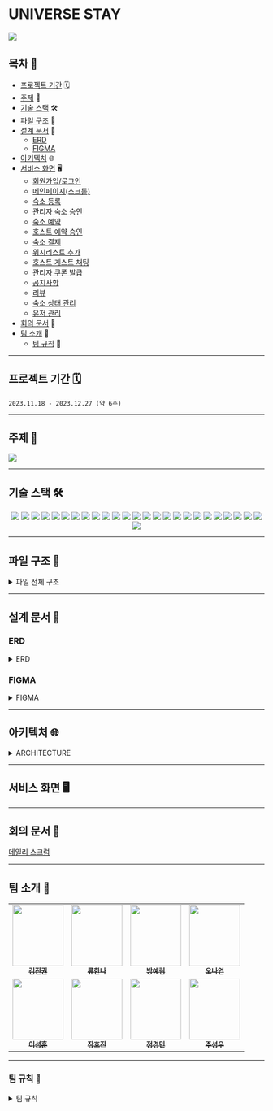 # UNIVERSE STAY
<img src="https://github.com/GeumZzoks/universeStay/assets/105831341/91b1c18c-3dec-4138-8ad2-d7c5a1403db4">

## 목차 📜
 * [프로젝트 기간](#프로젝트-기간) 🗓️
 * [주제](#주제) 📍
 * [기술 스택](#기술-스택) 🛠️ 
 * [파일 구조](#파일-구조) 💾
 * [설계 문서](#설계-문서) 📑
   * [ERD](#ERD)
   * [FIGMA](#FIGMA)
 * [아키텍처](#아키텍처) 🌐
 * [서비스 화면](#서비스-화면) 🖥️
    * [회원가입/로그인](#회원가입/로그인)
    * [메인페이지(스크롤)](#메인페이지(스크롤))
    * [숙소 등록](#숙소-등록)
    * [관리자 숙소 승인](#관리자-숙소-승인)
    * [숙소 예약](#숙소-예약)
    * [호스트 예약 승인](#호스트-예약-승인)
    * [숙소 결제](#숙소-결제)
    * [위시리스트 추가](#위시리스트-추가)
    * [호스트 게스트 채팅](#호스트-게스트-채팅)
    * [관리자 쿠폰 발급](#관리자-쿠폰-발급)
    * [공지사항](#공지사항)
    * [리뷰](#리뷰)
    * [숙소 상태 관리](#숙소-상태-관리)
    * [유저 관리](#유저-관리)
 * [회의 문서](#회의-문서) 📝
 * [팀 소개](#팀-소개) 🩷
   * [팀 규칙](#팀-규칙) 👮

---
## 프로젝트 기간 🗓️
`2023.11.18 - 2023.12.27 (약 6주)`

---
## 주제 📍
<img src="https://github.com/GeumZzoks/universeStay/assets/105831341/76e593a7-40a6-4c19-9b14-78f569d226e4">

---
## 기술 스택 🛠️
<div align=center>

  <img src="https://img.shields.io/badge/-Java-007396?style=flat-square&logo=java&logoColor=white">
  <img src="https://img.shields.io/badge/spring-6DB33F?style=flat-square&logo=spring&logoColor=white">
  <img src="https://img.shields.io/badge/-Notion-000000?style=flat-square&logo=notion&logoColor=white">
  <img src="https://img.shields.io/badge/-Figma-F24E1E?style=flat-square&logo=figma&logoColor=white">
  <img src="https://img.shields.io/badge/-IntelliJ_IDEA-000000?style=flat-square&logo=intellij-idea&logoColor=white">
  <img src="https://img.shields.io/badge/-VSCode-007ACC?style=flat-square&logo=visual-studio-code&logoColor=white">
  <img src="https://img.shields.io/badge/-MySQL-4479A1?style=flat-square&logo=mysql&logoColor=white">
  <img src="https://img.shields.io/badge/-WebSocket-00BFFF?style=flat-square">
  <img src="https://img.shields.io/badge/-Stomp-008000?style=flat-square">
  <img src="https://img.shields.io/badge/-AWS_EC2-232F3E?style=flat-square&logo=amazon-aws&logoColor=white">
  <img src="https://img.shields.io/badge/-AWS_S3-569A31?style=flat-square&logo=amazon-s3&logoColor=white">
  <img src="https://img.shields.io/badge/apache tomcat-F8DC75?style=flat-square&logo=apachetomcat&logoColor=white">
  <img src="https://img.shields.io/badge/html5-E34F26?style=flat-square&logo=html5&logoColor=white"> 
  <img src="https://img.shields.io/badge/css-1572B6?style=flat-square&logo=css3&logoColor=white"> 
  <img src="https://img.shields.io/badge/javascript-F7DF1E?style=flat-square&logo=javascript&logoColor=black"> 
  <img src="https://img.shields.io/badge/jquery-0769AD?style=flat-square&logo=jquery&logoColor=white">
  <img src="https://img.shields.io/badge/github-181717?style=flat-square&logo=github&logoColor=white">
  <img src="https://img.shields.io/badge/git-F05032?style=flat-square&logo=git&logoColor=white">
  <img src="https://img.shields.io/badge/apachemaven-C71A36?style=flat-square&logo=apachemaven&logoColor=white">
  <img src="https://img.shields.io/badge/mybatis-000000?style=flat-square&logo=mybatis&logoColor=white">
  <img src="https://img.shields.io/badge/JSP-008FC7?style=flat-square&logo=JSP&logoColor=white">
  <img src="https://img.shields.io/badge/KakaoApi-FFCD00?style=flat-square&logo=Kakao&logoColor=white">
  <img src="https://img.shields.io/badge/GoogleApi-4285F4?style=flat-square&logo=Google&logoColor=white">
  <img src="https://img.shields.io/badge/Spring Quartz-6DB33F?style=flat-square&logo=springquartz&logoColor=white">
  <img src="https://img.shields.io/badge/amazonaws-232F3E?style=flat-square&logo=amazonaws&logoColor=white">
  <img src="https://img.shields.io/badge/discord-5865F2?style=flat-square&logo=Discord&logoColor=white">
</div>


---
## 파일 구조 💾
<details>
<summary>파일 전체 구조</summary>
<div markdown="1">

```
📦src
 ┣ 📂main
 ┃ ┣ 📂java
 ┃ ┃ ┗ 📂com
 ┃ ┃ ┃ ┗ 📂universestay
 ┃ ┃ ┃ ┃ ┗ 📂project
 ┃ ┃ ┃ ┃ ┃ ┣ 📂admin
 ┃ ┃ ┃ ┃ ┃ ┃ ┣ 📂controller
 ┃ ┃ ┃ ┃ ┃ ┃ ┃ ┣ 📜CouponController.java
 ┃ ┃ ┃ ┃ ┃ ┃ ┃ ┣ 📜DashBoardController.java
 ┃ ┃ ┃ ┃ ┃ ┃ ┃ ┣ 📜EventController.java
 ┃ ┃ ┃ ┃ ┃ ┃ ┃ ┣ 📜HostingManagementController.java
 ┃ ┃ ┃ ┃ ┃ ┃ ┃ ┣ 📜LoginController.java
 ┃ ┃ ┃ ┃ ┃ ┃ ┃ ┣ 📜NoticeController.java
 ┃ ┃ ┃ ┃ ┃ ┃ ┃ ┣ 📜RegisterController.java
 ┃ ┃ ┃ ┃ ┃ ┃ ┃ ┗ 📜UserManagementController.java
 ┃ ┃ ┃ ┃ ┃ ┃ ┣ 📂dao
 ┃ ┃ ┃ ┃ ┃ ┃ ┃ ┣ 📜CouponDao.java
 ┃ ┃ ┃ ┃ ┃ ┃ ┃ ┣ 📜CouponDaoImpl.java
 ┃ ┃ ┃ ┃ ┃ ┃ ┃ ┣ 📜DashBoardDao.java
 ┃ ┃ ┃ ┃ ┃ ┃ ┃ ┣ 📜DashBoardDaoImpl.java
 ┃ ┃ ┃ ┃ ┃ ┃ ┃ ┣ 📜EventDao.java
 ┃ ┃ ┃ ┃ ┃ ┃ ┃ ┣ 📜EventDaoImpl.java
 ┃ ┃ ┃ ┃ ┃ ┃ ┃ ┣ 📜HostingManagementDao.java
 ┃ ┃ ┃ ┃ ┃ ┃ ┃ ┣ 📜HostingManagementDaoImpl.java
 ┃ ┃ ┃ ┃ ┃ ┃ ┃ ┣ 📜LoginAdminDao.java
 ┃ ┃ ┃ ┃ ┃ ┃ ┃ ┣ 📜LoginAdminDaoImpl.java
 ┃ ┃ ┃ ┃ ┃ ┃ ┃ ┣ 📜NoticeDao.java
 ┃ ┃ ┃ ┃ ┃ ┃ ┃ ┣ 📜NoticeDaoImpl.java
 ┃ ┃ ┃ ┃ ┃ ┃ ┃ ┣ 📜RegisterDao.java
 ┃ ┃ ┃ ┃ ┃ ┃ ┃ ┣ 📜RegisterDaoImpl.java
 ┃ ┃ ┃ ┃ ┃ ┃ ┃ ┣ 📜ReservationToEmailJobDao.java
 ┃ ┃ ┃ ┃ ┃ ┃ ┃ ┣ 📜ReservationToEmailJobDaoImpl.java
 ┃ ┃ ┃ ┃ ┃ ┃ ┃ ┣ 📜UserManagementDao.java
 ┃ ┃ ┃ ┃ ┃ ┃ ┃ ┗ 📜UserManagementDaoImpl.java
 ┃ ┃ ┃ ┃ ┃ ┃ ┣ 📂dto
 ┃ ┃ ┃ ┃ ┃ ┃ ┃ ┣ 📜AdminDto.java
 ┃ ┃ ┃ ┃ ┃ ┃ ┃ ┣ 📜CouponDto.java
 ┃ ┃ ┃ ┃ ┃ ┃ ┃ ┣ 📜EventDto.java
 ┃ ┃ ┃ ┃ ┃ ┃ ┃ ┣ 📜EventImgDto.java
 ┃ ┃ ┃ ┃ ┃ ┃ ┃ ┣ 📜HostingManagementDto.java
 ┃ ┃ ┃ ┃ ┃ ┃ ┃ ┣ 📜NoticeDto.java
 ┃ ┃ ┃ ┃ ┃ ┃ ┃ ┣ 📜NoticePageHandler.java
 ┃ ┃ ┃ ┃ ┃ ┃ ┃ ┗ 📜ReplyDto.java
 ┃ ┃ ┃ ┃ ┃ ┃ ┗ 📂service
 ┃ ┃ ┃ ┃ ┃ ┃ ┃ ┣ 📜ChangeBookingStatusJob.java
 ┃ ┃ ┃ ┃ ┃ ┃ ┃ ┣ 📜CouponService.java
 ┃ ┃ ┃ ┃ ┃ ┃ ┃ ┣ 📜CouponServiceImpl.java
 ┃ ┃ ┃ ┃ ┃ ┃ ┃ ┣ 📜DashBoardService.java
 ┃ ┃ ┃ ┃ ┃ ┃ ┃ ┣ 📜DashBoardServiceImpl.java
 ┃ ┃ ┃ ┃ ┃ ┃ ┃ ┣ 📜EventService.java
 ┃ ┃ ┃ ┃ ┃ ┃ ┃ ┣ 📜EventServiceImpl.java
 ┃ ┃ ┃ ┃ ┃ ┃ ┃ ┣ 📜HostingManagementService.java
 ┃ ┃ ┃ ┃ ┃ ┃ ┃ ┣ 📜HostingManagementServiceImpl.java
 ┃ ┃ ┃ ┃ ┃ ┃ ┃ ┣ 📜LoginAdminService.java
 ┃ ┃ ┃ ┃ ┃ ┃ ┃ ┣ 📜LoginAdminServiceImpl.java
 ┃ ┃ ┃ ┃ ┃ ┃ ┃ ┣ 📜NoticeService.java
 ┃ ┃ ┃ ┃ ┃ ┃ ┃ ┣ 📜NoticeServiceImpl.java
 ┃ ┃ ┃ ┃ ┃ ┃ ┃ ┣ 📜RegisterService.java
 ┃ ┃ ┃ ┃ ┃ ┃ ┃ ┣ 📜RegisterServiceImpl.java
 ┃ ┃ ┃ ┃ ┃ ┃ ┃ ┣ 📜ReservationAlertService.java
 ┃ ┃ ┃ ┃ ┃ ┃ ┃ ┣ 📜ReservationAlertServiceImpl.java
 ┃ ┃ ┃ ┃ ┃ ┃ ┃ ┣ 📜ReservationToEmailJob.java
 ┃ ┃ ┃ ┃ ┃ ┃ ┃ ┣ 📜UserManagementService.java
 ┃ ┃ ┃ ┃ ┃ ┃ ┃ ┗ 📜UserManagementServiceImpl.java
 ┃ ┃ ┃ ┃ ┃ ┣ 📂chat
 ┃ ┃ ┃ ┃ ┃ ┃ ┣ 📂config
 ┃ ┃ ┃ ┃ ┃ ┃ ┃ ┗ 📜WebSocketConfig.java
 ┃ ┃ ┃ ┃ ┃ ┃ ┣ 📂controller
 ┃ ┃ ┃ ┃ ┃ ┃ ┃ ┣ 📜ChattingController.java
 ┃ ┃ ┃ ┃ ┃ ┃ ┃ ┗ 📜ChattingRoomController.java
 ┃ ┃ ┃ ┃ ┃ ┃ ┣ 📂dao
 ┃ ┃ ┃ ┃ ┃ ┃ ┃ ┣ 📜ChatMessageDao.java
 ┃ ┃ ┃ ┃ ┃ ┃ ┃ ┣ 📜ChatMessageDaoImpl.java
 ┃ ┃ ┃ ┃ ┃ ┃ ┃ ┣ 📜ChatRoomDao.java
 ┃ ┃ ┃ ┃ ┃ ┃ ┃ ┗ 📜ChatRoomDaoImpl.java
 ┃ ┃ ┃ ┃ ┃ ┃ ┗ 📂service
 ┃ ┃ ┃ ┃ ┃ ┃ ┃ ┣ 📜ChatMessageService.java
 ┃ ┃ ┃ ┃ ┃ ┃ ┃ ┣ 📜ChatMessageServiceImpl.java
 ┃ ┃ ┃ ┃ ┃ ┃ ┃ ┣ 📜ChatRoomService.java
 ┃ ┃ ┃ ┃ ┃ ┃ ┃ ┗ 📜ChatRoomServiceImpl.java
 ┃ ┃ ┃ ┃ ┃ ┣ 📂common
 ┃ ┃ ┃ ┃ ┃ ┃ ┣ 📂S3
 ┃ ┃ ┃ ┃ ┃ ┃ ┃ ┣ 📜AwsS3ImgUploaderService.java
 ┃ ┃ ┃ ┃ ┃ ┃ ┃ ┗ 📜S3Config.java
 ┃ ┃ ┃ ┃ ┃ ┃ ┣ 📂config
 ┃ ┃ ┃ ┃ ┃ ┃ ┃ ┣ 📜QuartzConfig.java
 ┃ ┃ ┃ ┃ ┃ ┃ ┃ ┗ 📜QuartzJobFactory.java
 ┃ ┃ ┃ ┃ ┃ ┃ ┣ 📂exception
 ┃ ┃ ┃ ┃ ┃ ┃ ┃ ┣ 📜CommonException.java
 ┃ ┃ ┃ ┃ ┃ ┃ ┃ ┗ 📜StatusCode.java
 ┃ ┃ ┃ ┃ ┃ ┃ ┣ 📜MainSearchCondition.java
 ┃ ┃ ┃ ┃ ┃ ┃ ┣ 📜PageHandler.java
 ┃ ┃ ┃ ┃ ┃ ┃ ┣ 📜SearchCondition.java
 ┃ ┃ ┃ ┃ ┃ ┃ ┗ 📜Uuid.java
 ┃ ┃ ┃ ┃ ┃ ┣ 📂docs
 ┃ ┃ ┃ ┃ ┃ ┃ ┣ 📜SwaggerConfig.java
 ┃ ┃ ┃ ┃ ┃ ┃ ┣ 📜SwaggerTestController.java
 ┃ ┃ ┃ ┃ ┃ ┃ ┗ 📜SwaggerTestModel.java
 ┃ ┃ ┃ ┃ ┃ ┣ 📂dto
 ┃ ┃ ┃ ┃ ┃ ┃ ┣ 📜AddressDto.java
 ┃ ┃ ┃ ┃ ┃ ┃ ┣ 📜AlertDto.java
 ┃ ┃ ┃ ┃ ┃ ┃ ┣ 📜AlertRuleDto.java
 ┃ ┃ ┃ ┃ ┃ ┃ ┣ 📜ChattingMessageDto.java
 ┃ ┃ ┃ ┃ ┃ ┃ ┣ 📜ChattingRoomDto.java
 ┃ ┃ ┃ ┃ ┃ ┃ ┣ 📜CommonStatusDto.java
 ┃ ┃ ┃ ┃ ┃ ┃ ┣ 📜RefundDto.java
 ┃ ┃ ┃ ┃ ┃ ┃ ┗ 📜ViewDto.java
 ┃ ┃ ┃ ┃ ┃ ┣ 📂filter
 ┃ ┃ ┃ ┃ ┃ ┃ ┣ 📜AdminFilter.java
 ┃ ┃ ┃ ┃ ┃ ┃ ┗ 📜UserFilter.java
 ┃ ┃ ┃ ┃ ┃ ┣ 📂inquiry
 ┃ ┃ ┃ ┃ ┃ ┃ ┣ 📂controller
 ┃ ┃ ┃ ┃ ┃ ┃ ┃ ┣ 📜AdminInquiryController.java
 ┃ ┃ ┃ ┃ ┃ ┃ ┃ ┣ 📜InquiryChattingController.java
 ┃ ┃ ┃ ┃ ┃ ┃ ┃ ┗ 📜UserInquiryController.java
 ┃ ┃ ┃ ┃ ┃ ┃ ┣ 📂dao
 ┃ ┃ ┃ ┃ ┃ ┃ ┃ ┣ 📜AdminInquiryDao.java
 ┃ ┃ ┃ ┃ ┃ ┃ ┃ ┣ 📜AdminInquiryDaoImpl.java
 ┃ ┃ ┃ ┃ ┃ ┃ ┃ ┣ 📜UserInquiryDao.java
 ┃ ┃ ┃ ┃ ┃ ┃ ┃ ┗ 📜UserInquiryDaoImpl.java
 ┃ ┃ ┃ ┃ ┃ ┃ ┣ 📂dto
 ┃ ┃ ┃ ┃ ┃ ┃ ┃ ┣ 📜InquiryChattingMessageDto.java
 ┃ ┃ ┃ ┃ ┃ ┃ ┃ ┗ 📜InquiryChattingRoomDto.java
 ┃ ┃ ┃ ┃ ┃ ┃ ┗ 📂service
 ┃ ┃ ┃ ┃ ┃ ┃ ┃ ┣ 📜AdminInquiryService.java
 ┃ ┃ ┃ ┃ ┃ ┃ ┃ ┣ 📜AdminInquiryServiceImpl.java
 ┃ ┃ ┃ ┃ ┃ ┃ ┃ ┣ 📜UserInquiryService.java
 ┃ ┃ ┃ ┃ ┃ ┃ ┃ ┗ 📜UserInquiryServiceImpl.java
 ┃ ┃ ┃ ┃ ┃ ┣ 📂main
 ┃ ┃ ┃ ┃ ┃ ┃ ┗ 📂controller
 ┃ ┃ ┃ ┃ ┃ ┃ ┃ ┣ 📜MainController.java
 ┃ ┃ ┃ ┃ ┃ ┃ ┃ ┣ 📜MainEventController.java
 ┃ ┃ ┃ ┃ ┃ ┃ ┃ ┗ 📜MainNoticeController.java
 ┃ ┃ ┃ ┃ ┃ ┣ 📂oauth
 ┃ ┃ ┃ ┃ ┃ ┃ ┣ 📂common
 ┃ ┃ ┃ ┃ ┃ ┃ ┃ ┗ 📜MsgEntity.java
 ┃ ┃ ┃ ┃ ┃ ┃ ┣ 📂controller
 ┃ ┃ ┃ ┃ ┃ ┃ ┃ ┗ 📜OauthLoginController.java
 ┃ ┃ ┃ ┃ ┃ ┃ ┣ 📂dto
 ┃ ┃ ┃ ┃ ┃ ┃ ┃ ┣ 📂google
 ┃ ┃ ┃ ┃ ┃ ┃ ┃ ┃ ┣ 📜GoogleInfResponseDto.java
 ┃ ┃ ┃ ┃ ┃ ┃ ┃ ┃ ┣ 📜GoogleRequestDto.java
 ┃ ┃ ┃ ┃ ┃ ┃ ┃ ┃ ┗ 📜GoogleResponseDto.java
 ┃ ┃ ┃ ┃ ┃ ┃ ┃ ┗ 📂kakao
 ┃ ┃ ┃ ┃ ┃ ┃ ┃ ┃ ┗ 📜KakaoDTO.java
 ┃ ┃ ┃ ┃ ┃ ┃ ┗ 📂service
 ┃ ┃ ┃ ┃ ┃ ┃ ┃ ┣ 📜GoogleLoginService.java
 ┃ ┃ ┃ ┃ ┃ ┃ ┃ ┗ 📜KakaoLoginService.java
 ┃ ┃ ┃ ┃ ┃ ┣ 📂payment
 ┃ ┃ ┃ ┃ ┃ ┃ ┣ 📂controller
 ┃ ┃ ┃ ┃ ┃ ┃ ┃ ┗ 📜PaymentController.java
 ┃ ┃ ┃ ┃ ┃ ┃ ┣ 📂dao
 ┃ ┃ ┃ ┃ ┃ ┃ ┃ ┣ 📜PaymentDao.java
 ┃ ┃ ┃ ┃ ┃ ┃ ┃ ┗ 📜PaymentDaoImpl.java
 ┃ ┃ ┃ ┃ ┃ ┃ ┣ 📂dto
 ┃ ┃ ┃ ┃ ┃ ┃ ┃ ┗ 📜PaymentDto.java
 ┃ ┃ ┃ ┃ ┃ ┃ ┗ 📂service
 ┃ ┃ ┃ ┃ ┃ ┃ ┃ ┣ 📜PaymentService.java
 ┃ ┃ ┃ ┃ ┃ ┃ ┃ ┗ 📜PaymentServiceImpl.java
 ┃ ┃ ┃ ┃ ┃ ┣ 📂review
 ┃ ┃ ┃ ┃ ┃ ┃ ┣ 📂controller
 ┃ ┃ ┃ ┃ ┃ ┃ ┃ ┗ 📜RoomReviewController.java
 ┃ ┃ ┃ ┃ ┃ ┃ ┣ 📂dao
 ┃ ┃ ┃ ┃ ┃ ┃ ┃ ┣ 📜RoomReviewDao.java
 ┃ ┃ ┃ ┃ ┃ ┃ ┃ ┗ 📜RoomReviewDaoImpl.java
 ┃ ┃ ┃ ┃ ┃ ┃ ┣ 📂dto
 ┃ ┃ ┃ ┃ ┃ ┃ ┃ ┗ 📜RoomReviewDto.java
 ┃ ┃ ┃ ┃ ┃ ┃ ┗ 📂service
 ┃ ┃ ┃ ┃ ┃ ┃ ┃ ┣ 📜RoomReviewService.java
 ┃ ┃ ┃ ┃ ┃ ┃ ┃ ┗ 📜RoomReviewServiceImpl.java
 ┃ ┃ ┃ ┃ ┃ ┣ 📂room
 ┃ ┃ ┃ ┃ ┃ ┃ ┣ 📂controller
 ┃ ┃ ┃ ┃ ┃ ┃ ┃ ┣ 📜BookingRoomController.java
 ┃ ┃ ┃ ┃ ┃ ┃ ┃ ┗ 📜RoomController.java
 ┃ ┃ ┃ ┃ ┃ ┃ ┣ 📂dao
 ┃ ┃ ┃ ┃ ┃ ┃ ┃ ┣ 📜BookDao.java
 ┃ ┃ ┃ ┃ ┃ ┃ ┃ ┣ 📜BookDaoImpl.java
 ┃ ┃ ┃ ┃ ┃ ┃ ┃ ┣ 📜RoomAmenityDao.java
 ┃ ┃ ┃ ┃ ┃ ┃ ┃ ┣ 📜RoomAmenityDaoImpl.java
 ┃ ┃ ┃ ┃ ┃ ┃ ┃ ┣ 📜RoomDao.java
 ┃ ┃ ┃ ┃ ┃ ┃ ┃ ┣ 📜RoomDaoImpl.java
 ┃ ┃ ┃ ┃ ┃ ┃ ┃ ┣ 📜RoomViewDao.java
 ┃ ┃ ┃ ┃ ┃ ┃ ┃ ┗ 📜RoomViewDaoImpl.java
 ┃ ┃ ┃ ┃ ┃ ┃ ┣ 📂dto
 ┃ ┃ ┃ ┃ ┃ ┃ ┃ ┣ 📜RoomAmenityDto.java
 ┃ ┃ ┃ ┃ ┃ ┃ ┃ ┣ 📜RoomDto.java
 ┃ ┃ ┃ ┃ ┃ ┃ ┃ ┣ 📜RoomImgDto.java
 ┃ ┃ ┃ ┃ ┃ ┃ ┃ ┣ 📜RoomManagementDto.java
 ┃ ┃ ┃ ┃ ┃ ┃ ┃ ┣ 📜RoomPhotoDto.java
 ┃ ┃ ┃ ┃ ┃ ┃ ┃ ┣ 📜RoomViewDto.java
 ┃ ┃ ┃ ┃ ┃ ┃ ┃ ┗ 📜SendEmailBookInfoDto.java
 ┃ ┃ ┃ ┃ ┃ ┃ ┗ 📂service
 ┃ ┃ ┃ ┃ ┃ ┃ ┃ ┣ 📜BookService.java
 ┃ ┃ ┃ ┃ ┃ ┃ ┃ ┣ 📜BookServiceImpl.java
 ┃ ┃ ┃ ┃ ┃ ┃ ┃ ┣ 📜BookShareMailSendService.java
 ┃ ┃ ┃ ┃ ┃ ┃ ┃ ┣ 📜RoomAmenityService.java
 ┃ ┃ ┃ ┃ ┃ ┃ ┃ ┣ 📜RoomAmenityServiceImpl.java
 ┃ ┃ ┃ ┃ ┃ ┃ ┃ ┣ 📜RoomService.java
 ┃ ┃ ┃ ┃ ┃ ┃ ┃ ┣ 📜RoomServiceImpl.java
 ┃ ┃ ┃ ┃ ┃ ┃ ┃ ┣ 📜RoomViewService.java
 ┃ ┃ ┃ ┃ ┃ ┃ ┃ ┗ 📜RoomViewServiceImpl.java
 ┃ ┃ ┃ ┃ ┃ ┗ 📂user
 ┃ ┃ ┃ ┃ ┃ ┃ ┣ 📂config
 ┃ ┃ ┃ ┃ ┃ ┃ ┣ 📂controller
 ┃ ┃ ┃ ┃ ┃ ┃ ┃ ┣ 📜HostBookingManagementController.java
 ┃ ┃ ┃ ┃ ┃ ┃ ┃ ┣ 📜JoinController.java
 ┃ ┃ ┃ ┃ ┃ ┃ ┃ ┣ 📜MyBookingController.java
 ┃ ┃ ┃ ┃ ┃ ┃ ┃ ┣ 📜UserCouponController.java
 ┃ ┃ ┃ ┃ ┃ ┃ ┃ ┣ 📜UserInfoController.java
 ┃ ┃ ┃ ┃ ┃ ┃ ┃ ┣ 📜UserInquiryController.java
 ┃ ┃ ┃ ┃ ┃ ┃ ┃ ┣ 📜UserLoginController.java
 ┃ ┃ ┃ ┃ ┃ ┃ ┃ ┣ 📜UserLogoutController.java
 ┃ ┃ ┃ ┃ ┃ ┃ ┃ ┣ 📜UserWithdrawalController.java
 ┃ ┃ ┃ ┃ ┃ ┃ ┃ ┗ 📜WishListController.java
 ┃ ┃ ┃ ┃ ┃ ┃ ┣ 📂dao
 ┃ ┃ ┃ ┃ ┃ ┃ ┃ ┣ 📜HostBookingManagementDao.java
 ┃ ┃ ┃ ┃ ┃ ┃ ┃ ┣ 📜HostBookingManagementDaoImpl.java
 ┃ ┃ ┃ ┃ ┃ ┃ ┃ ┣ 📜MyBookingDao.java
 ┃ ┃ ┃ ┃ ┃ ┃ ┃ ┣ 📜MyBookingDaoImpl.java
 ┃ ┃ ┃ ┃ ┃ ┃ ┃ ┣ 📜ProfileImgDao.java
 ┃ ┃ ┃ ┃ ┃ ┃ ┃ ┣ 📜ProfileImgDaoImpl.java
 ┃ ┃ ┃ ┃ ┃ ┃ ┃ ┣ 📜UserCouponDao.java
 ┃ ┃ ┃ ┃ ┃ ┃ ┃ ┣ 📜UserCouponDaoImpl.java
 ┃ ┃ ┃ ┃ ┃ ┃ ┃ ┣ 📜UserInfoDao.java
 ┃ ┃ ┃ ┃ ┃ ┃ ┃ ┣ 📜UserInfoDaoImpl.java
 ┃ ┃ ┃ ┃ ┃ ┃ ┃ ┣ 📜UserJoinDao.java
 ┃ ┃ ┃ ┃ ┃ ┃ ┃ ┣ 📜UserJoinDaoImpl.java
 ┃ ┃ ┃ ┃ ┃ ┃ ┃ ┣ 📜UserLoginDao.java
 ┃ ┃ ┃ ┃ ┃ ┃ ┃ ┣ 📜UserLoginDaoImpl.java
 ┃ ┃ ┃ ┃ ┃ ┃ ┃ ┣ 📜UserWithdrawalDao.java
 ┃ ┃ ┃ ┃ ┃ ┃ ┃ ┣ 📜UserWithdrawalDaoImpl.java
 ┃ ┃ ┃ ┃ ┃ ┃ ┃ ┣ 📜WishListDao.java
 ┃ ┃ ┃ ┃ ┃ ┃ ┃ ┗ 📜WishListDaoImpl.java
 ┃ ┃ ┃ ┃ ┃ ┃ ┣ 📂dto
 ┃ ┃ ┃ ┃ ┃ ┃ ┃ ┣ 📜BookingDto.java
 ┃ ┃ ┃ ┃ ┃ ┃ ┃ ┣ 📜CardDto.java
 ┃ ┃ ┃ ┃ ┃ ┃ ┃ ┣ 📜OAuthDto.java
 ┃ ┃ ┃ ┃ ┃ ┃ ┃ ┣ 📜ProfileImgDto.java
 ┃ ┃ ┃ ┃ ┃ ┃ ┃ ┣ 📜UserCouponDto.java
 ┃ ┃ ┃ ┃ ┃ ┃ ┃ ┣ 📜UserDto.java
 ┃ ┃ ┃ ┃ ┃ ┃ ┃ ┗ 📜WishListDto.java
 ┃ ┃ ┃ ┃ ┃ ┃ ┗ 📂service
 ┃ ┃ ┃ ┃ ┃ ┃ ┃ ┣ 📜HostBookingManagementService.java
 ┃ ┃ ┃ ┃ ┃ ┃ ┃ ┣ 📜HostBookingManagementServiceImpl.java
 ┃ ┃ ┃ ┃ ┃ ┃ ┃ ┣ 📜JoinService.java
 ┃ ┃ ┃ ┃ ┃ ┃ ┃ ┣ 📜JoinServiceImpl.java
 ┃ ┃ ┃ ┃ ┃ ┃ ┃ ┣ 📜MailSendService.java
 ┃ ┃ ┃ ┃ ┃ ┃ ┃ ┣ 📜MyBookingService.java
 ┃ ┃ ┃ ┃ ┃ ┃ ┃ ┣ 📜MyBookingServiceImpl.java
 ┃ ┃ ┃ ┃ ┃ ┃ ┃ ┣ 📜PasswordEncryption.java
 ┃ ┃ ┃ ┃ ┃ ┃ ┃ ┣ 📜ProfileImgService.java
 ┃ ┃ ┃ ┃ ┃ ┃ ┃ ┣ 📜ProfileImgServiceImpl.java
 ┃ ┃ ┃ ┃ ┃ ┃ ┃ ┣ 📜RedisUtil.java
 ┃ ┃ ┃ ┃ ┃ ┃ ┃ ┣ 📜UserCouponService.java
 ┃ ┃ ┃ ┃ ┃ ┃ ┃ ┣ 📜UserCouponServiceImpl.java
 ┃ ┃ ┃ ┃ ┃ ┃ ┃ ┣ 📜UserInfoService.java
 ┃ ┃ ┃ ┃ ┃ ┃ ┃ ┣ 📜UserInfoServiceImpl.java
 ┃ ┃ ┃ ┃ ┃ ┃ ┃ ┣ 📜UserLoginService.java
 ┃ ┃ ┃ ┃ ┃ ┃ ┃ ┣ 📜UserLoginServiceImpl.java
 ┃ ┃ ┃ ┃ ┃ ┃ ┃ ┣ 📜UserWithdrawalService.java
 ┃ ┃ ┃ ┃ ┃ ┃ ┃ ┣ 📜UserWithdrawalServiceImpl.java
 ┃ ┃ ┃ ┃ ┃ ┃ ┃ ┣ 📜WishListService.java
 ┃ ┃ ┃ ┃ ┃ ┃ ┃ ┗ 📜WishListServiceImpl.java
 ┃ ┣ 📂resources
 ┃ ┃ ┣ 📂config
 ┃ ┃ ┃ ┣ 📜env.properties
 ┃ ┃ ┃ ┗ 📜oauth.properties
 ┃ ┃ ┣ 📂mybatis
 ┃ ┃ ┃ ┣ 📂mapper
 ┃ ┃ ┃ ┃ ┣ 📂admin
 ┃ ┃ ┃ ┃ ┃ ┣ 📜EventMapper.xml
 ┃ ┃ ┃ ┃ ┃ ┣ 📜HostingManagementMapper.xml
 ┃ ┃ ┃ ┃ ┃ ┣ 📜couponMapper.xml
 ┃ ┃ ┃ ┃ ┃ ┣ 📜dashBoardMapper.xml
 ┃ ┃ ┃ ┃ ┃ ┣ 📜loginMapper.xml
 ┃ ┃ ┃ ┃ ┃ ┣ 📜noticeMapper.xml
 ┃ ┃ ┃ ┃ ┃ ┣ 📜registerMapper.xml
 ┃ ┃ ┃ ┃ ┃ ┣ 📜reservationToEmailJobMapper.xml
 ┃ ┃ ┃ ┃ ┃ ┗ 📜userManagementMapper.xml
 ┃ ┃ ┃ ┃ ┣ 📂chat
 ┃ ┃ ┃ ┃ ┃ ┣ 📜chatMessageMapper.xml
 ┃ ┃ ┃ ┃ ┃ ┗ 📜chatRoomMapper.xml
 ┃ ┃ ┃ ┃ ┣ 📂inquiry
 ┃ ┃ ┃ ┃ ┃ ┣ 📜AdminInquiryMapper.xml
 ┃ ┃ ┃ ┃ ┃ ┗ 📜UserInquiryMapper.xml
 ┃ ┃ ┃ ┃ ┣ 📂payment
 ┃ ┃ ┃ ┃ ┃ ┗ 📜paymentMapper.xml
 ┃ ┃ ┃ ┃ ┣ 📂review
 ┃ ┃ ┃ ┃ ┃ ┗ 📜roomReviewMapper.xml
 ┃ ┃ ┃ ┃ ┣ 📂room
 ┃ ┃ ┃ ┃ ┃ ┣ 📜bookRoomMapper.xml
 ┃ ┃ ┃ ┃ ┃ ┣ 📜roomAmenityMapper.xml
 ┃ ┃ ┃ ┃ ┃ ┣ 📜roomMapper.xml
 ┃ ┃ ┃ ┃ ┃ ┗ 📜roomViewMapper.xml
 ┃ ┃ ┃ ┃ ┗ 📂user
 ┃ ┃ ┃ ┃ ┃ ┣ 📜UserJoinMapper.xml
 ┃ ┃ ┃ ┃ ┃ ┣ 📜hostBookingManagementMapper.xml
 ┃ ┃ ┃ ┃ ┃ ┣ 📜myBookingMapper.xml
 ┃ ┃ ┃ ┃ ┃ ┣ 📜profileImgUploadMapper.xml
 ┃ ┃ ┃ ┃ ┃ ┣ 📜userCouponMapper.xml
 ┃ ┃ ┃ ┃ ┃ ┣ 📜userInfoMapper.xml
 ┃ ┃ ┃ ┃ ┃ ┣ 📜userLoginMapper.xml
 ┃ ┃ ┃ ┃ ┃ ┣ 📜userWithdrawalMapper.xml
 ┃ ┃ ┃ ┃ ┃ ┗ 📜wishListMapper.xml
 ┃ ┃ ┃ ┗ 📜mybatis-config.xml
 ┃ ┃ ┣ 📜console-appender.xml
 ┃ ┃ ┣ 📜file-error-appender.xml
 ┃ ┃ ┣ 📜file-info-appender.xml
 ┃ ┃ ┣ 📜file-warn-appender.xml
 ┃ ┃ ┣ 📜log4jdbc.log4j2.properties
 ┃ ┃ ┣ 📜logback-dev.xml
 ┃ ┃ ┣ 📜logback-prod.xml
 ┃ ┃ ┗ 📜logback.xml
 ┃ ┣ 📂webapp
 ┃ ┃ ┣ 📂WEB-INF
 ┃ ┃ ┃ ┣ 📂spring
 ┃ ┃ ┃ ┃ ┣ 📂appServlet
 ┃ ┃ ┃ ┃ ┃ ┗ 📜servlet-context.xml
 ┃ ┃ ┃ ┃ ┗ 📜root-context.xml
 ┃ ┃ ┃ ┣ 📂views
 ┃ ┃ ┃ ┃ ┣ 📂admin
 ┃ ┃ ┃ ┃ ┃ ┣ 📜coupon.jsp
 ┃ ┃ ┃ ┃ ┃ ┣ 📜dashboard.jsp
 ┃ ┃ ┃ ┃ ┃ ┣ 📜event.jsp
 ┃ ┃ ┃ ┃ ┃ ┣ 📜eventInput.jsp
 ┃ ┃ ┃ ┃ ┃ ┣ 📜eventList.jsp
 ┃ ┃ ┃ ┃ ┃ ┣ 📜eventUpdate.jsp
 ┃ ┃ ┃ ┃ ┃ ┣ 📜hostingManagement.jsp
 ┃ ┃ ┃ ┃ ┃ ┣ 📜join.jsp
 ┃ ┃ ┃ ┃ ┃ ┣ 📜loginForm.jsp
 ┃ ┃ ┃ ┃ ┃ ┣ 📜notice.jsp
 ┃ ┃ ┃ ┃ ┃ ┣ 📜noticeInput.jsp
 ┃ ┃ ┃ ┃ ┃ ┣ 📜noticeList.jsp
 ┃ ┃ ┃ ┃ ┃ ┣ 📜noticeUpdate.jsp
 ┃ ┃ ┃ ┃ ┃ ┣ 📜userInfo.jsp
 ┃ ┃ ┃ ┃ ┃ ┗ 📜userList.jsp
 ┃ ┃ ┃ ┃ ┣ 📂chatting
 ┃ ┃ ┃ ┃ ┃ ┣ 📜chattingMessageList.jsp
 ┃ ┃ ┃ ┃ ┃ ┣ 📜chattingRoomList.jsp
 ┃ ┃ ┃ ┃ ┃ ┗ 📜contact_host.jsp
 ┃ ┃ ┃ ┃ ┣ 📂common
 ┃ ┃ ┃ ┃ ┃ ┣ 📂admin
 ┃ ┃ ┃ ┃ ┃ ┃ ┣ 📜footer.jsp
 ┃ ┃ ┃ ┃ ┃ ┃ ┣ 📜header.jsp
 ┃ ┃ ┃ ┃ ┃ ┃ ┗ 📜navigation.jsp
 ┃ ┃ ┃ ┃ ┃ ┗ 📂user
 ┃ ┃ ┃ ┃ ┃ ┃ ┣ 📜footer.jsp
 ┃ ┃ ┃ ┃ ┃ ┃ ┣ 📜footerNotFix.jsp
 ┃ ┃ ┃ ┃ ┃ ┃ ┣ 📜header.jsp
 ┃ ┃ ┃ ┃ ┃ ┃ ┣ 📜hostHeader.jsp
 ┃ ┃ ┃ ┃ ┃ ┃ ┗ 📜nav.jsp
 ┃ ┃ ┃ ┃ ┣ 📂inquiry
 ┃ ┃ ┃ ┃ ┃ ┣ 📜adminInquiry.jsp
 ┃ ┃ ┃ ┃ ┃ ┣ 📜oldInquiry.jsp
 ┃ ┃ ┃ ┃ ┃ ┣ 📜oldInquiryList.jsp
 ┃ ┃ ┃ ┃ ┃ ┗ 📜userInquiry.jsp
 ┃ ┃ ┃ ┃ ┣ 📂main
 ┃ ┃ ┃ ┃ ┃ ┣ 📜eventDetail.jsp
 ┃ ┃ ┃ ┃ ┃ ┣ 📜eventPage.jsp
 ┃ ┃ ┃ ┃ ┃ ┣ 📜main.jsp
 ┃ ┃ ┃ ┃ ┃ ┣ 📜noticeDetail.jsp
 ┃ ┃ ┃ ┃ ┃ ┗ 📜noticeList.jsp
 ┃ ┃ ┃ ┃ ┣ 📂review
 ┃ ┃ ┃ ┃ ┃ ┗ 📜userReviews.jsp
 ┃ ┃ ┃ ┃ ┣ 📂room
 ┃ ┃ ┃ ┃ ┃ ┣ 📜book.jsp
 ┃ ┃ ┃ ┃ ┃ ┣ 📜bookShare.jsp
 ┃ ┃ ┃ ┃ ┃ ┣ 📜management.jsp
 ┃ ┃ ┃ ┃ ┃ ┣ 📜modify.jsp
 ┃ ┃ ┃ ┃ ┃ ┣ 📜roomDetail.jsp
 ┃ ┃ ┃ ┃ ┃ ┣ 📜roomEnroll.jsp
 ┃ ┃ ┃ ┃ ┃ ┣ 📜roomPhotoEnroll.jsp
 ┃ ┃ ┃ ┃ ┃ ┣ 📜roomPhotoModify.jsp
 ┃ ┃ ┃ ┃ ┃ ┗ 📜roomReEnroll.jsp
 ┃ ┃ ┃ ┃ ┗ 📂user
 ┃ ┃ ┃ ┃ ┃ ┣ 📂myPage
 ┃ ┃ ┃ ┃ ┃ ┃ ┣ 📜coupon.jsp
 ┃ ┃ ┃ ┃ ┃ ┃ ┣ 📜hostBookingManagement.jsp
 ┃ ┃ ┃ ┃ ┃ ┃ ┣ 📜userInfo.jsp
 ┃ ┃ ┃ ┃ ┃ ┃ ┣ 📜wishList.jsp
 ┃ ┃ ┃ ┃ ┃ ┃ ┗ 📜withdrawal.jsp
 ┃ ┃ ┃ ┃ ┃ ┣ 📜join.jsp
 ┃ ┃ ┃ ┃ ┃ ┣ 📜joinOauth.jsp
 ┃ ┃ ┃ ┃ ┃ ┣ 📜loginForm.jsp
 ┃ ┃ ┃ ┃ ┃ ┗ 📜myBookings.jsp
 ┃ ┃ ┃ ┗ 📜web.xml
 ┃ ┃ ┣ 📂resources
 ┃ ┃ ┃ ┣ 📂css
 ┃ ┃ ┃ ┃ ┗ 📜.DS_Store
 ┃ ┃ ┃ ┣ 📂css2
 ┃ ┃ ┃ ┃ ┣ 📂components
 ┃ ┃ ┃ ┃ ┃ ┣ 📂admin
 ┃ ┃ ┃ ┃ ┃ ┃ ┣ 📜footer.css
 ┃ ┃ ┃ ┃ ┃ ┃ ┣ 📜header.css
 ┃ ┃ ┃ ┃ ┃ ┃ ┗ 📜navigation.css
 ┃ ┃ ┃ ┃ ┃ ┗ 📂user
 ┃ ┃ ┃ ┃ ┃ ┃ ┣ 📜footer.css
 ┃ ┃ ┃ ┃ ┃ ┃ ┣ 📜footerNotFix.css
 ┃ ┃ ┃ ┃ ┃ ┃ ┣ 📜header.css
 ┃ ┃ ┃ ┃ ┃ ┃ ┗ 📜nav.css
 ┃ ┃ ┃ ┃ ┣ 📂screens
 ┃ ┃ ┃ ┃ ┃ ┣ 📂admin
 ┃ ┃ ┃ ┃ ┃ ┃ ┣ 📜coupon.css
 ┃ ┃ ┃ ┃ ┃ ┃ ┣ 📜dashboard.css
 ┃ ┃ ┃ ┃ ┃ ┃ ┣ 📜event.css
 ┃ ┃ ┃ ┃ ┃ ┃ ┣ 📜hostingManagement.css
 ┃ ┃ ┃ ┃ ┃ ┃ ┣ 📜loginForm.css
 ┃ ┃ ┃ ┃ ┃ ┃ ┣ 📜notice_media.css
 ┃ ┃ ┃ ┃ ┃ ┃ ┣ 📜notice_style.css
 ┃ ┃ ┃ ┃ ┃ ┃ ┗ 📜register.css
 ┃ ┃ ┃ ┃ ┃ ┣ 📂room
 ┃ ┃ ┃ ┃ ┃ ┃ ┣ 📜book.css
 ┃ ┃ ┃ ┃ ┃ ┃ ┣ 📜bookShare.css
 ┃ ┃ ┃ ┃ ┃ ┃ ┣ 📜roomDetail.css
 ┃ ┃ ┃ ┃ ┃ ┃ ┣ 📜roomEnroll.css
 ┃ ┃ ┃ ┃ ┃ ┃ ┗ 📜roomManagement.css
 ┃ ┃ ┃ ┃ ┃ ┗ 📂user
 ┃ ┃ ┃ ┃ ┃ ┃ ┣ 📜eventDetail.css
 ┃ ┃ ┃ ┃ ┃ ┃ ┣ 📜eventPage.css
 ┃ ┃ ┃ ┃ ┃ ┃ ┣ 📜join.css
 ┃ ┃ ┃ ┃ ┃ ┃ ┣ 📜login.css
 ┃ ┃ ┃ ┃ ┃ ┃ ┣ 📜main.css
 ┃ ┃ ┃ ┃ ┃ ┃ ┣ 📜myBookings.css
 ┃ ┃ ┃ ┃ ┃ ┃ ┣ 📜myCoupon.css
 ┃ ┃ ┃ ┃ ┃ ┃ ┣ 📜userInfo.css
 ┃ ┃ ┃ ┃ ┃ ┃ ┣ 📜wishlist.css
 ┃ ┃ ┃ ┃ ┃ ┃ ┗ 📜withdrawal.css
 ┃ ┃ ┃ ┃ ┣ 📜reset.css
 ┃ ┃ ┃ ┃ ┣ 📜style.css
 ┃ ┃ ┃ ┃ ┗ 📜variable.css
 ┃ ┃ ┃ ┣ 📂dist
 ┃ ┃ ┃ ┃ ┣ 📜sockjs.js
 ┃ ┃ ┃ ┃ ┣ 📜sockjs.js.map
 ┃ ┃ ┃ ┃ ┣ 📜sockjs.min.js
 ┃ ┃ ┃ ┃ ┗ 📜sockjs.min.js.map
 ┃ ┃ ┃ ┣ 📂font
 ┃ ┃ ┃ ┃ ┣ 📜AirbnbCereal_W_Bd.otf
 ┃ ┃ ┃ ┃ ┣ 📜AirbnbCereal_W_Bk.otf
 ┃ ┃ ┃ ┃ ┣ 📜AirbnbCereal_W_Lt.otf
 ┃ ┃ ┃ ┃ ┣ 📜AirbnbCereal_W_Md.otf
 ┃ ┃ ┃ ┃ ┣ 📜AirbnbCereal_W_XBd.otf
 ┃ ┃ ┃ ┃ ┣ 📜NotoSansKR-Bold.ttf
 ┃ ┃ ┃ ┃ ┣ 📜NotoSansKR-ExtraBold.ttf
 ┃ ┃ ┃ ┃ ┣ 📜NotoSansKR-ExtraLight.ttf
 ┃ ┃ ┃ ┃ ┣ 📜NotoSansKR-Light.ttf
 ┃ ┃ ┃ ┃ ┣ 📜NotoSansKR-Medium.ttf
 ┃ ┃ ┃ ┃ ┗ 📜NotoSansKR-Regular.ttf
 ┃ ┃ ┃ ┣ 📂img
 ┃ ┃ ┃ ┃ ┣ 📂admin
 ┃ ┃ ┃ ┃ ┃ ┣ 📂body
 ┃ ┃ ┃ ┃ ┃ ┃ ┣ 📜home.png
 ┃ ┃ ┃ ┃ ┃ ┃ ┗ 📜home72.png
 ┃ ┃ ┃ ┃ ┃ ┣ 📂header
 ┃ ┃ ┃ ┃ ┃ ┃ ┣ 📜admin.png
 ┃ ┃ ┃ ┃ ┃ ┃ ┣ 📜notifications.png
 ┃ ┃ ┃ ┃ ┃ ┃ ┣ 📜search.png
 ┃ ┃ ┃ ┃ ┃ ┃ ┗ 📜user.png
 ┃ ┃ ┃ ┃ ┃ ┗ 📂navigation
 ┃ ┃ ┃ ┃ ┃ ┃ ┣ 📜UNSTLogo.png
 ┃ ┃ ┃ ┃ ┃ ┃ ┣ 📜admin2.png
 ┃ ┃ ┃ ┃ ┃ ┃ ┣ 📜coupon.png
 ┃ ┃ ┃ ┃ ┃ ┃ ┣ 📜dashboard.png
 ┃ ┃ ┃ ┃ ┃ ┃ ┣ 📜event.png
 ┃ ┃ ┃ ┃ ┃ ┃ ┣ 📜host.png
 ┃ ┃ ┃ ┃ ┃ ┃ ┣ 📜inquiry.png
 ┃ ┃ ┃ ┃ ┃ ┃ ┣ 📜notice.png
 ┃ ┃ ┃ ┃ ┃ ┃ ┣ 📜unLogo.png
 ┃ ┃ ┃ ┃ ┃ ┃ ┗ 📜user.png
 ┃ ┃ ┃ ┃ ┣ 📂favi.ico
 ┃ ┃ ┃ ┃ ┃ ┣ 📜android-icon-144x144.png
 ┃ ┃ ┃ ┃ ┃ ┣ 📜android-icon-192x192.png
 ┃ ┃ ┃ ┃ ┃ ┣ 📜android-icon-36x36.png
 ┃ ┃ ┃ ┃ ┃ ┣ 📜android-icon-48x48.png
 ┃ ┃ ┃ ┃ ┃ ┣ 📜android-icon-72x72.png
 ┃ ┃ ┃ ┃ ┃ ┣ 📜android-icon-96x96.png
 ┃ ┃ ┃ ┃ ┃ ┣ 📜apple-icon-114x114.png
 ┃ ┃ ┃ ┃ ┃ ┣ 📜apple-icon-120x120.png
 ┃ ┃ ┃ ┃ ┃ ┣ 📜apple-icon-144x144.png
 ┃ ┃ ┃ ┃ ┃ ┣ 📜apple-icon-152x152.png
 ┃ ┃ ┃ ┃ ┃ ┣ 📜apple-icon-180x180.png
 ┃ ┃ ┃ ┃ ┃ ┣ 📜apple-icon-57x57.png
 ┃ ┃ ┃ ┃ ┃ ┣ 📜apple-icon-60x60.png
 ┃ ┃ ┃ ┃ ┃ ┣ 📜apple-icon-72x72.png
 ┃ ┃ ┃ ┃ ┃ ┣ 📜apple-icon-76x76.png
 ┃ ┃ ┃ ┃ ┃ ┣ 📜apple-icon-precomposed.png
 ┃ ┃ ┃ ┃ ┃ ┣ 📜apple-icon.png
 ┃ ┃ ┃ ┃ ┃ ┣ 📜browserconfig.xml
 ┃ ┃ ┃ ┃ ┃ ┣ 📜favicon-16x16.png
 ┃ ┃ ┃ ┃ ┃ ┣ 📜favicon-32x32.png
 ┃ ┃ ┃ ┃ ┃ ┣ 📜favicon-96x96.png
 ┃ ┃ ┃ ┃ ┃ ┣ 📜favicon.ico
 ┃ ┃ ┃ ┃ ┃ ┣ 📜manifest.json
 ┃ ┃ ┃ ┃ ┃ ┣ 📜ms-icon-144x144.png
 ┃ ┃ ┃ ┃ ┃ ┣ 📜ms-icon-150x150.png
 ┃ ┃ ┃ ┃ ┃ ┣ 📜ms-icon-310x310.png
 ┃ ┃ ┃ ┃ ┃ ┗ 📜ms-icon-70x70.png
 ┃ ┃ ┃ ┃ ┣ 📂logo
 ┃ ┃ ┃ ┃ ┃ ┣ 📜big_logo_color_bgd.png
 ┃ ┃ ┃ ┃ ┃ ┣ 📜big_logo_no_bgd.png
 ┃ ┃ ┃ ┃ ┃ ┣ 📜big_logo_white_bgd.png
 ┃ ┃ ┃ ┃ ┃ ┣ 📜btn-logo-google.png
 ┃ ┃ ┃ ┃ ┃ ┣ 📜btn-logo-kakao.png
 ┃ ┃ ┃ ┃ ┃ ┣ 📜logo-google.png
 ┃ ┃ ┃ ┃ ┃ ┣ 📜logo-kakao.png
 ┃ ┃ ┃ ┃ ┃ ┣ 📜logo.png
 ┃ ┃ ┃ ┃ ┃ ┣ 📜small_logo_color_bgd.png
 ┃ ┃ ┃ ┃ ┃ ┣ 📜small_logo_no_bgd2.png
 ┃ ┃ ┃ ┃ ┃ ┗ 📜small_logo_white_bgd.png
 ┃ ┃ ┃ ┃ ┣ 📂mock
 ┃ ┃ ┃ ┃ ┃ ┣ 📜profile-img.jpeg
 ┃ ┃ ┃ ┃ ┃ ┣ 📜reviewer1.jpeg
 ┃ ┃ ┃ ┃ ┃ ┣ 📜reviewer2.jpeg
 ┃ ┃ ┃ ┃ ┃ ┣ 📜reviewer3.jpeg
 ┃ ┃ ┃ ┃ ┃ ┣ 📜reviewer4.jpeg
 ┃ ┃ ┃ ┃ ┃ ┣ 📜reviewer5.jpeg
 ┃ ┃ ┃ ┃ ┃ ┣ 📜reviewer6.jpeg
 ┃ ┃ ┃ ┃ ┃ ┣ 📜room-mock-img.webp
 ┃ ┃ ┃ ┃ ┃ ┣ 📜room-mock-img2.png
 ┃ ┃ ┃ ┃ ┃ ┣ 📜room1.webp
 ┃ ┃ ┃ ┃ ┃ ┣ 📜room2.webp
 ┃ ┃ ┃ ┃ ┃ ┣ 📜room3.webp
 ┃ ┃ ┃ ┃ ┃ ┣ 📜room4.webp
 ┃ ┃ ┃ ┃ ┃ ┗ 📜room5.webp
 ┃ ┃ ┃ ┃ ┣ 📂nav-search-img
 ┃ ┃ ┃ ┃ ┃ ┣ 📂category
 ┃ ┃ ┃ ┃ ┃ ┃ ┣ 📜apartment.png
 ┃ ┃ ┃ ┃ ┃ ┃ ┣ 📜camping.png
 ┃ ┃ ┃ ┃ ┃ ┃ ┣ 📜condominium.png
 ┃ ┃ ┃ ┃ ┃ ┃ ┣ 📜family-house.png
 ┃ ┃ ┃ ┃ ┃ ┃ ┣ 📜hanok.png
 ┃ ┃ ┃ ┃ ┃ ┃ ┣ 📜hostel.png
 ┃ ┃ ┃ ┃ ┃ ┃ ┣ 📜hotel.png
 ┃ ┃ ┃ ┃ ┃ ┃ ┣ 📜motel.png
 ┃ ┃ ┃ ┃ ┃ ┃ ┣ 📜officetels.png
 ┃ ┃ ┃ ┃ ┃ ┃ ┣ 📜outbuilding.png
 ┃ ┃ ┃ ┃ ┃ ┃ ┣ 📜pension.png
 ┃ ┃ ┃ ┃ ┃ ┃ ┣ 📜residence.png
 ┃ ┃ ┃ ┃ ┃ ┃ ┗ 📜resort.png
 ┃ ┃ ┃ ┃ ┃ ┗ 📂view
 ┃ ┃ ┃ ┃ ┃ ┃ ┣ 📜beach.png
 ┃ ┃ ┃ ┃ ┃ ┃ ┣ 📜city.png
 ┃ ┃ ┃ ┃ ┃ ┃ ┣ 📜garden.png
 ┃ ┃ ┃ ┃ ┃ ┃ ┣ 📜golf.png
 ┃ ┃ ┃ ┃ ┃ ┃ ┣ 📜harbor.png
 ┃ ┃ ┃ ┃ ┃ ┃ ┣ 📜lake.png
 ┃ ┃ ┃ ┃ ┃ ┃ ┣ 📜mountain.png
 ┃ ┃ ┃ ┃ ┃ ┃ ┣ 📜park.png
 ┃ ┃ ┃ ┃ ┃ ┃ ┣ 📜resort.png
 ┃ ┃ ┃ ┃ ┃ ┃ ┣ 📜river.png
 ┃ ┃ ┃ ┃ ┃ ┃ ┣ 📜sea.png
 ┃ ┃ ┃ ┃ ┃ ┃ ┣ 📜swimming-pool.png
 ┃ ┃ ┃ ┃ ┃ ┃ ┣ 📜valley.png
 ┃ ┃ ┃ ┃ ┃ ┃ ┗ 📜yard.png
 ┃ ┃ ┃ ┃ ┣ 📂room
 ┃ ┃ ┃ ┃ ┃ ┣ 📜icons8-circle-16-green.png
 ┃ ┃ ┃ ┃ ┃ ┣ 📜icons8-circle-16-red.png
 ┃ ┃ ┃ ┃ ┃ ┣ 📜icons8-circle-16-yellow.png
 ┃ ┃ ┃ ┃ ┃ ┣ 📜prepaer_img.jpeg
 ┃ ┃ ┃ ┃ ┃ ┣ 📜room1.png
 ┃ ┃ ┃ ┃ ┃ ┣ 📜top-icn1.png
 ┃ ┃ ┃ ┃ ┃ ┣ 📜top-icn2.png
 ┃ ┃ ┃ ┃ ┃ ┣ 📜top-icn3.png
 ┃ ┃ ┃ ┃ ┃ ┣ 📜unwished.png
 ┃ ┃ ┃ ┃ ┃ ┗ 📜wished.png
 ┃ ┃ ┃ ┃ ┣ 📂spinner
 ┃ ┃ ┃ ┃ ┃ ┗ 📜spinner.gif
 ┃ ┃ ┃ ┃ ┣ 📂symbol
 ┃ ┃ ┃ ┃ ┃ ┣ 📜caution.png
 ┃ ┃ ┃ ┃ ┃ ┣ 📜check-square-svgrepo-com.svg
 ┃ ┃ ┃ ┃ ┃ ┣ 📜cross-svgrepo-com.svg
 ┃ ┃ ┃ ┃ ┃ ┣ 📜filter_km.svg
 ┃ ┃ ┃ ┃ ┃ ┣ 📜plus-svgrepo-com.svg
 ┃ ┃ ┃ ┃ ┃ ┣ 📜x-square-svgrepo-com.svg
 ┃ ┃ ┃ ┃ ┃ ┗ 📜x_mark_km.svg
 ┃ ┃ ┃ ┃ ┗ 📂user
 ┃ ┃ ┃ ┃ ┃ ┣ 📜bars-3.png
 ┃ ┃ ┃ ┃ ┃ ┣ 📜default_profile_icon.png
 ┃ ┃ ┃ ┃ ┃ ┣ 📜issue.png
 ┃ ┃ ┃ ┃ ┃ ┣ 📜search-icon-white.png
 ┃ ┃ ┃ ┃ ┃ ┣ 📜search-icon.png
 ┃ ┃ ┃ ┃ ┃ ┣ 📜star-pink.svg
 ┃ ┃ ┃ ┃ ┃ ┗ 📜star-white.svg
 ┃ ┃ ┃ ┣ 📂js
 ┃ ┃ ┃ ┃ ┣ 📂admin
 ┃ ┃ ┃ ┃ ┃ ┣ 📜dashBoard.js
 ┃ ┃ ┃ ┃ ┃ ┣ 📜hostingManagement.js
 ┃ ┃ ┃ ┃ ┃ ┗ 📜register.js
 ┃ ┃ ┃ ┃ ┣ 📂chat
 ┃ ┃ ┃ ┃ ┃ ┣ 📜chat.js
 ┃ ┃ ┃ ┃ ┃ ┗ 📜contact_host.js
 ┃ ┃ ┃ ┃ ┣ 📂main
 ┃ ┃ ┃ ┃ ┃ ┗ 📜main.js
 ┃ ┃ ┃ ┃ ┣ 📂payment
 ┃ ┃ ┃ ┃ ┃ ┗ 📜payment.js
 ┃ ┃ ┃ ┃ ┣ 📂room
 ┃ ┃ ┃ ┃ ┃ ┣ 📜book.js
 ┃ ┃ ┃ ┃ ┃ ┣ 📜bookingShare.js
 ┃ ┃ ┃ ┃ ┃ ┣ 📜roomDetail.js
 ┃ ┃ ┃ ┃ ┃ ┣ 📜roomEnroll.js
 ┃ ┃ ┃ ┃ ┃ ┣ 📜roomManagement.js
 ┃ ┃ ┃ ┃ ┃ ┣ 📜roomModify.js
 ┃ ┃ ┃ ┃ ┃ ┣ 📜roomPhotoEnroll.js
 ┃ ┃ ┃ ┃ ┃ ┗ 📜roomReEnroll.js
 ┃ ┃ ┃ ┃ ┗ 📂user
 ┃ ┃ ┃ ┃ ┃ ┣ 📂common
 ┃ ┃ ┃ ┃ ┃ ┃ ┣ 📜header.js
 ┃ ┃ ┃ ┃ ┃ ┃ ┗ 📜nav.js
 ┃ ┃ ┃ ┃ ┃ ┣ 📜join.js
 ┃ ┃ ┃ ┃ ┃ ┣ 📜joinOauth.js
 ┃ ┃ ┃ ┃ ┃ ┗ 📜userInfo.js
 ┃ ┃ ┃ ┣ 📂user_profile_img
 ┃ ┃ ┃ ┗ 📜.DS_Store
 ┃ ┃ ┗ 📜.DS_Store
 ┃ ┗ 📜.DS_Store
 ┣ 📂test
 ┃ ┣ 📂java
 ┃ ┃ ┗ 📂com
 ┃ ┃ ┃ ┗ 📂universestay
 ┃ ┃ ┃ ┃ ┗ 📂project
 ┃ ┃ ┃ ┃ ┃ ┣ 📂admin
 ┃ ┃ ┃ ┃ ┃ ┃ ┣ 📂dao
 ┃ ┃ ┃ ┃ ┃ ┃ ┃ ┣ 📜EventDaoImplTest.java
 ┃ ┃ ┃ ┃ ┃ ┃ ┃ ┣ 📜RegisterDaoImplTest.java
 ┃ ┃ ┃ ┃ ┃ ┃ ┃ ┗ 📜UserManagementDaoImplTest.java
 ┃ ┃ ┃ ┃ ┃ ┃ ┗ 📂service
 ┃ ┃ ┃ ┃ ┃ ┣ 📂common
 ┃ ┃ ┃ ┃ ┃ ┃ ┗ 📂S3
 ┃ ┃ ┃ ┃ ┃ ┃ ┃ ┗ 📜S3ConfigTest.java
 ┃ ┃ ┃ ┃ ┃ ┣ 📂notice
 ┃ ┃ ┃ ┃ ┃ ┃ ┣ 📂controller
 ┃ ┃ ┃ ┃ ┃ ┃ ┃ ┗ 📜NoticeControllerTest.java
 ┃ ┃ ┃ ┃ ┃ ┃ ┣ 📂dao
 ┃ ┃ ┃ ┃ ┃ ┃ ┃ ┗ 📜NoticeDaoImplTest.java
 ┃ ┃ ┃ ┃ ┃ ┃ ┣ 📂dto
 ┃ ┃ ┃ ┃ ┃ ┃ ┃ ┗ 📜NoticePageHandlerTest.java
 ┃ ┃ ┃ ┃ ┃ ┃ ┗ 📂service
 ┃ ┃ ┃ ┃ ┃ ┃ ┃ ┗ 📜NoticeServiceImplTest.java
 ┃ ┃ ┃ ┃ ┃ ┣ 📂review
 ┃ ┃ ┃ ┃ ┃ ┃ ┣ 📂controller
 ┃ ┃ ┃ ┃ ┃ ┃ ┃ ┗ 📜RoomReviewControllerTest.java
 ┃ ┃ ┃ ┃ ┃ ┃ ┣ 📂dao
 ┃ ┃ ┃ ┃ ┃ ┃ ┃ ┗ 📜ReviewDaoTest.java
 ┃ ┃ ┃ ┃ ┃ ┃ ┗ 📂service
 ┃ ┃ ┃ ┃ ┃ ┃ ┃ ┗ 📜RoomReviewServiceTest.java
 ┃ ┃ ┃ ┃ ┃ ┣ 📂room
 ┃ ┃ ┃ ┃ ┃ ┃ ┗ 📂dao
 ┃ ┃ ┃ ┃ ┃ ┃ ┃ ┗ 📜RoomDaoImplTest.java
 ┃ ┃ ┃ ┃ ┃ ┣ 📂user
 ┃ ┃ ┃ ┃ ┃ ┃ ┣ 📂dao
 ┃ ┃ ┃ ┃ ┃ ┃ ┃ ┣ 📜HostBookingManagementDaoImplTest.java
 ┃ ┃ ┃ ┃ ┃ ┃ ┃ ┣ 📜UserInfoDaoImplTest.java
 ┃ ┃ ┃ ┃ ┃ ┃ ┃ ┣ 📜UserLoginDaoImplTest.java
 ┃ ┃ ┃ ┃ ┃ ┃ ┃ ┗ 📜UserWithdrawalDaoImplTest.java
 ┃ ┃ ┃ ┃ ┃ ┃ ┗ 📂service
 ┃ ┃ ┃ ┃ ┃ ┃ ┃ ┗ 📜UserWithdrawalServiceImplTest.java
 ┃ ┃ ┃ ┃ ┃ ┗ 📜DBConnectionTest.java
 ┃ ┗ 📂resources
 ┃ ┃ ┗ 📜empty.txt
 ┗ 📜.DS_Store
```

</div>
</details>

---
## 설계 문서 📑
  ### ERD
  <details>
    <summary>ERD</summary>
    <div markdown="1">
      <img src="https://github.com/GeumZzoks/universeStay/assets/105831341/52e09512-995e-46db-9946-37b87c666356">
    </div>
  </details>

  ### FIGMA
  <details>
    <summary>FIGMA</summary>
    <div markdown="2">
      <img src="https://github.com/GeumZzoks/universeStay/assets/105831341/80ce260c-4b37-49b6-9b8c-c913129dabfb" width="400px" height="300px"><img src="https://github.com/GeumZzoks/universeStay/assets/105831341/66389a31-f6c7-4620-9785-3b9c7f6983f3" width="400px" height="300px"><img src="https://github.com/GeumZzoks/universeStay/assets/105831341/3405e43a-56fa-406c-870a-b95e275695db" width="400px" height="300px">
      <img src="https://github.com/GeumZzoks/universeStay/assets/105831341/3bc1474e-51d0-4c21-9fad-137e028cdcb6b" width="400px" height="300px"><img src="https://github.com/GeumZzoks/universeStay/assets/105831341/a192d7dc-90c9-4f4d-8ff1-9bd0391e4a99" width="400px" height="300px"><img src="https://github.com/GeumZzoks/universeStay/assets/105831341/bb481f57-9fc1-47c2-bfb0-e8383d420f5b" width="400px" height="300px">
      <img src="https://github.com/GeumZzoks/universeStay/assets/105831341/cdc8357b-df98-423a-a798-31ee6fd663ae" width="400px" height="300px"><img src="https://github.com/GeumZzoks/universeStay/assets/105831341/77f3a9d4-a159-426c-b43c-5c9293ae59d7" width="400px" height="300px"><img src="https://github.com/GeumZzoks/universeStay/assets/105831341/33a2acca-004d-43f3-b56d-c1515307811e" width="400px" height="300px">
      <img src="https://github.com/GeumZzoks/universeStay/assets/105831341/6244250c-3988-4f33-bf7f-685f74763a72" width="400px" height="300px"><img src="https://github.com/GeumZzoks/universeStay/assets/105831341/d31805b8-4d44-4a75-b01c-6feca1e481e4" width="400px" height="300px"><img src="https://github.com/GeumZzoks/universeStay/assets/105831341/2dc2283b-c49f-4fb0-8ae1-2efb5a496c94" width="400px" height="300px">
      <img src="https://github.com/GeumZzoks/universeStay/assets/105831341/90e0a2bd-f474-4788-9687-b4cd540cbaa0" width="400px" height="300px"><img src="https://github.com/GeumZzoks/universeStay/assets/105831341/78af6275-d5f6-4cf1-8804-75ac50aa4673" width="400px" height="300px"><img src="https://github.com/GeumZzoks/universeStay/assets/105831341/c60063c6-6445-4872-871f-a1faaf4e35b3" width="400px" height="300px">
      <img src="https://github.com/GeumZzoks/universeStay/assets/105831341/7158db11-c79b-490d-b0e0-9582fe6f23be" width="400px" height="300px"><img src="https://github.com/GeumZzoks/universeStay/assets/105831341/d8abf8f4-43f7-4457-b707-87f8977a2fff" width="400px" height="300px"><img src="https://github.com/GeumZzoks/universeStay/assets/105831341/5c57e113-2d46-423b-b4ce-b32d2c74ab60" width="400px" height="300px">
      <img src="https://github.com/GeumZzoks/universeStay/assets/105831341/5f4f019a-3e8b-4ade-b527-517e9e3aaf42" width="400px" height="300px"><img src="https://github.com/GeumZzoks/universeStay/assets/105831341/c14ec967-2795-4694-8ca8-400a41170632" width="400px" height="300px"> 
    </div>
  </details>

  ---
  ## 아키텍처 🌐
   <details>
    <summary>ARCHITECTURE</summary>
    <div markdown="3">
      <img src="https://github.com/GeumZzoks/universeStay/assets/105831341/03d9997d-1e8b-4275-a319-2bca40e08a16">
    </div>
  </details>

  ---
  ## 서비스 화면 🖥️
  

  ---
  ## 회의 문서 📝
  <a href="https://verbena-scallop-776.notion.site/ecc1a1b152bd424393620b1c54c3be88?v=88cee01f5126410ca97078bf71695319&pvs=4">    데일리 스크럼</a>
   

  --- 
  ## 팀 소개 🩷

  <table align="center">
  <tr>
    <td align="center"><a href="https://github.com/jinkwon9301"><img src="https://github.com/GeumZzoks/universeStay/assets/105831341/2a7d5391-10af-4dbf-8f1b-cd1dd57d25d8" width="100px;" height="120px;" alt=""/><br /><sub><b>김진권</b></sub></a></td>
    <td align="center"><a href="https://github.com/hanna-ryu"><img src="https://github.com/GeumZzoks/universeStay/assets/105831341/dad1cdf8-8c78-46f0-bfa4-c43c774e3c46" width="100px;" height="120px;" alt=""/><br /><sub><b>류한나</b></sub></a></td>
    <td align="center"><a href="https://github.com/m11ng"><img src="https://github.com/GeumZzoks/universeStay/assets/105831341/9d5597a4-2dc1-40d8-b1c6-36b7bcc0e094" width="100px;" height="120px;" alt=""/><br /><sub><b>방예림</b></sub></a></td>
    <td align="center"><a href="https://github.com/beautiflow"><img src="https://github.com/GeumZzoks/universeStay/assets/105831341/4df68396-8d19-4629-819a-a7241551e1ba" width="100px;" height="120px;" alt=""/><br /><sub><b>오나연</b></sub></a></td>
  </tr>
  <tr>
    <td align="center"><a href="https://github.com/ssunghoon"><img src="https://github.com/GeumZzoks/universeStay/assets/105831341/01ca5da2-3cb0-4d2f-b2f7-0a8129258f9e" width="100px;" height="120px;" alt=""/><br /><sub><b>이성훈</b></sub></a></td>
    <td align="center"><a href="https://github.com/Hojin37"><img src="https://github.com/GeumZzoks/universeStay/assets/105831341/a3702372-e0d1-451d-928e-abe9c86312dd" width="100px;" height="120px;" alt=""/><br /><sub><b>장호진</b></sub></a></td>
    <td align="center"><a href="https://github.com/simplist119"><img src="https://github.com/GeumZzoks/universeStay/assets/105831341/a32ae475-6a4e-4112-9958-5ead8c06861b" width="100px;" height="120px;" alt=""/><br /><sub><b>정경민</b></sub></a></td>
    <td align="center"><a href="https://github.com/nickhealthy"><img src="https://github.com/GeumZzoks/universeStay/assets/105831341/e3acdc64-99e7-4e95-8b70-bbebc1b79017" width="100px;" height="120px;" alt=""/><br /><sub><b>주성우</b></sub></a></td>
  </tr>
   </table>

---
### 팀 규칙 👮
<details>
  <summary>팀 규칙</summary>
    <div markdown="2">
        <img src="https://github.com/GeumZzoks/universeStay/assets/105831341/157bf482-6528-4ccd-9239-46b57750a2d5" width="800px;" height="750px;" >
    </div>
  </details>
